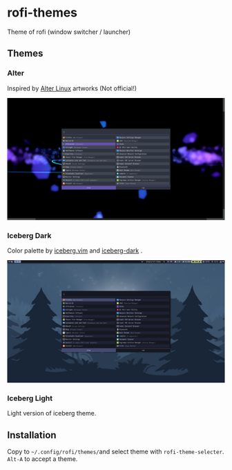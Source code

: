# rofi-themes

Theme of rofi (window switcher / launcher)

## Themes

### Alter

Inspired by [Alter Linux](https://fascode.net/projects/linux/alter/) artworks (Not official!)

<img src="./img/alter.png" alt="Alter" style="zoom:50%;" />

### Iceberg Dark

Color palette by [iceberg.vim](https://github.com/cocopon/iceberg.vim) and [iceberg-dark](https://github.com/gkeep/iceberg-dark) .

<img src="./img/iceberg-dark.png" alt="Iceberg Dark" style="zoom:50%;" />

### Iceberg Light

Light version of iceberg theme.

## Installation

Copy to `~/.config/rofi/themes/`and select theme with `rofi-theme-selecter`. 
`Alt-A` to accept a theme.